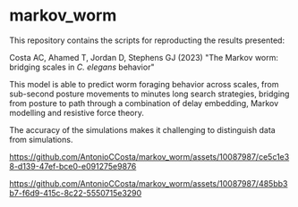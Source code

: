 # markov_worm

This repository contains the scripts for reproducting the results presented:

Costa AC, Ahamed T, Jordan D, Stephens GJ (2023) "The Markov worm: bridging scales in *C. elegans* behavior"

This model is able to predict worm foraging behavior across scales, from sub-second posture movements to minutes long search strategies, bridging from posture to path through a combination of delay embedding, Markov modelling and resistive force theory.

The accuracy of the simulations makes it challenging to distinguish data from simulations.

https://github.com/AntonioCCosta/markov_worm/assets/10087987/ce5c1e38-d139-47ef-bce0-e091275e9876

https://github.com/AntonioCCosta/markov_worm/assets/10087987/485bb3b7-f6d9-415c-8c22-5550715e3290

